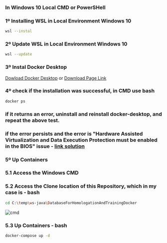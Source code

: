 
### In Windows 10 Local CMD or PowerSHell
### 1º Installing WSL in Local Environment Windows 10
```bash
wsl --instal
```
### 2º Update WSL in Local Environment Windows 10

```bash
wsl --update
```

### 3º Instal Docker Desktop
[Dowload Docker Desktop](https://desktop.docker.com/win/main/amd64/Docker%20Desktop%20Installer.exe) or [Download Page Link](https://docs.docker.com/desktop/install/windows-install/)

### 4º check if the installation was successful, in CMD use bash
```bash
docker ps
```
### if it returns an error, uninstall and reinstall docker-desktop, and repeat the above test.
### if the error persists and the error is "Hardware Assisted Virtualization and Data Execution Protection must be enabled in the BIOS" issue - [link solution](https://stackoverflow.com/questions/39684974/docker-for-windows-error-hardware-assisted-virtualization-and-data-execution-p)


### 5º Up Containers

### 5.1 Access the Windows CMD
### 5.2 Access the Clone location of this Repository, which in my case is - bash
```bash
cd C:\temp\ws-java\DatabaseForHomologationAndTrainingDocker
```
![cmd](https://github.com/RodrigoDeOliveiraSilva/DatabaseForHomologationAndTrainingDocker/assets/97246882/35de2cb3-089f-4670-bed6-d6e6ef9d883a)

### 5.3 Up Containers - bash
```bash
docker-compose up -d
```